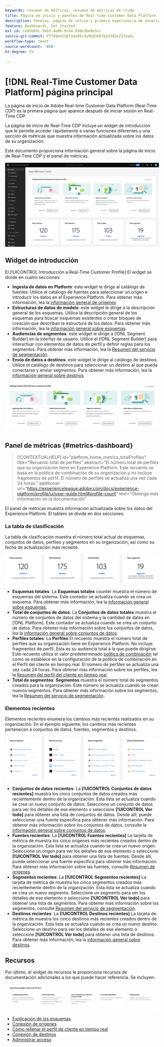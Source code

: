 ```yaml
---
keywords: resumen de métricas; resumen de métricas de rtcdp
title: Página de inicio y paneles de Real-time Customer Data Platform
description: Paneles, página de inicio y primera experiencia de usuario en Adobe Experience Platform
feature: Dashboards, Get Started
exl-id: ced5b69c-5bb5-4e06-9cb4-938e36e6e5cc
source-git-commit: f7f49e4158f3aa95c3e96d3687642392e237aabc
workflow-type: tm+mt
source-wordcount: '850'
ht-degree: 2%

---
```


# [!DNL Real-Time Customer Data Platform] página principal

La página de inicio de Adobe Real-time Customer Data Platform (Real-Time CDP) es la primera página que aparece después de iniciar sesión en Real-Time CDP.

La página de inicio de Real-Time CDP incluye un widget de introducción que le permite acceder rápidamente a varias funciones diferentes y una sección de métricas que muestra información actualizada sobre los datos de su organización.

Este documento proporciona información general sobre la página de inicio de Real-Time CDP y el panel de métricas.

![La página de inicio de la IU de Platform.](assets/platform-home/home.png)

## Widget de introducción

El [!UICONTROL Introducción a Real-Time Customer Profile] El widget se divide en cuatro secciones:

* **Ingesta de datos en Platform**: este widget le dirige al catálogo de fuentes. Utilice el catálogo de fuentes para seleccionar un origen e introducir los datos en el Experience Platform. Para obtener más información, lea la [información general de orígenes](../sources/home.md)
* **Estructuras de datos de modelo**: este widget le dirige a la descripción general de los esquemas. Utilice la descripción general de los esquemas para buscar esquemas existentes o crear bloques de creación que describan la estructura de los datos. Para obtener más información, lea la [información general sobre esquemas](../xdm/home.md).
* **Audiencias de segmentos**: este widget le dirige a [!DNL Segment Builder] en la interfaz de usuario. Utilice el [!DNL Segment Builder] para interactuar con elementos de datos de perfil y definir reglas para los segmentos. Para obtener más información, lea la [Resumen del servicio de segmentación](../segmentation/home.md).
* **Envío de datos a destinos**: este widget le dirige al catálogo de destinos. Utilice el catálogo de destinos para seleccionar un destino al que pueda conectarse y enviar segmentos. Para obtener más información, lea la [información general sobre destinos](../destinations/home.md)

![La página de inicio de la IU de Platform muestra el widget de introducción](assets/platform-home/getting-started-widget.png)

## Panel de métricas {#metrics-dashboard}

>[!CONTEXTUALHELP]
>id="platform_home_metrics_totalProfiles"
>title="Recuento total de perfiles"
>abstract="El número total de perfiles que su organización tiene en Experience Platform. Este recuento se basa en la política de combinación de su organización y no incluye fragmentos de perfil. El número de perfiles se actualiza una vez cada 24 horas."
>additional-url="https://experienceleague.adobe.com/docs/experience-platform/profile/ui/user-guide.html#profile-count" text="Obtenga más información en la documentación"

El panel de métricas muestra información actualizada sobre los datos del Experience Platform. El tablero se divide en dos secciones:

### La tabla de clasificación

La tabla de clasificación muestra el número total actual de esquemas, conjuntos de datos, perfiles y segmentos en su organización, así como su fecha de actualización más reciente.

![La sección de la tabla de clasificación de la página de inicio de la IU de Platform.](assets/platform-home/leaderboard.png)

* **Esquemas totales**: La **Esquemas totales** counter muestra el número de esquemas del sistema. Este contador se actualiza cuando se crea un esquema. Para obtener más información, lea la [información general sobre esquemas](../xdm/home.md).
* **Total de conjuntos de datos**: La **Conjuntos de datos totales** muestra el número de conjuntos de datos del sistema y la cantidad de datos en [!DNL Platform]. Este contador se actualiza cuando se crea un conjunto de datos. Para obtener más información sobre los conjuntos de datos, lea la [información general sobre conjuntos de datos](../catalog/datasets/overview.md).
* **Perfiles totales**: La **Perfiles** El recuento muestra el número total de perfiles que su organización tiene en Experience Platform. No incluye fragmentos de perfil. Esta es su audiencia total a la que puede dirigirse. Este recuento utiliza el valor predeterminado [política de combinación](profile/merge-policies.md) tal como se establece en la configuración de la política de combinación en el Perfil del cliente en tiempo real. El número de perfiles se actualiza una vez cada 24 horas. Para obtener más información sobre los perfiles, lea la [Resumen del perfil del cliente en tiempo real](../profile/home.md).
* **Total de segmentos**: **Segmentos** muestra el número total de segmentos creados para la organización. Este número se actualiza cuando se crean nuevos segmentos. Para obtener más información sobre los segmentos, lea la [Resumen del servicio de segmentación](../segmentation/home.md).

### Elementos recientes

Elementos recientes enumera los cambios más recientes realizados en su organización. En el ejemplo siguiente, los cambios más recientes pertenecen a conjuntos de datos, fuentes, segmentos y destinos.

![La sección Elementos recientes en la página de inicio de la IU de Platform.](assets/platform-home/recent-items.png)

* **Conjuntos de datos recientes**: La **[!UICONTROL Conjuntos de datos recientes]** muestra los cinco conjuntos de datos creados más recientemente dentro de la organización. Esta lista se actualiza cuando se crea un nuevo conjunto de datos. Seleccione un conjunto de datos para ver los detalles de ese elemento o seleccione **[!UICONTROL Ver todo]** para obtener una lista de conjuntos de datos. Desde allí, puede seleccionar una fuente específica para obtener más información. Para obtener más información sobre los conjuntos de datos, consulte la [información general sobre conjuntos de datos](../catalog/datasets/overview.md).
* **Fuentes recientes**: La **[!UICONTROL Fuentes recientes]** La tarjeta de métrica de muestra los cinco orígenes más recientes creados dentro de la organización. Esta lista se actualiza cuando se crea un nuevo origen. Seleccione un origen para ver los detalles de ese elemento o seleccione **[!UICONTROL Ver todo]** para obtener una lista de fuentes. Desde allí, puede seleccionar una fuente específica para obtener más información. Para obtener más información sobre las fuentes, consulte [Resumen de orígenes](../sources/home.md).
* **Segmentos recientes**: La **[!UICONTROL Segmentos recientes]** La tarjeta de métrica de muestra los cinco segmentos creados más recientemente dentro de la organización. Esta lista se actualiza cuando se crea un nuevo segmento. Seleccione un segmento para ver los detalles de ese elemento o seleccione **[!UICONTROL Ver todo]** para obtener una lista de segmentos. Para obtener más información sobre los segmentos, consulte [Resumen del servicio de segmentación](../segmentation/home.md).
* **Destinos recientes**: La **[!UICONTROL Destinos recientes]** La tarjeta de métrica de muestra los cinco destinos más recientes creados dentro de la organización. Esta lista se actualiza cuando se crea un nuevo destino. Seleccione un destino para ver los detalles de ese elemento o seleccione **[!UICONTROL Ver todo]** para obtener una lista de destinos. Para obtener más información, lea la [información general sobre destinos](../destinations/home.md).

## Recursos

Por último, el widget de recursos le proporciona recursos de documentación adicionales a los que puede hacer referencia. Se incluyen:

![La sección de recursos de la página de inicio de la IU de Platform.](assets/platform-home/resources.png)

* [Explicación de los esquemas](../xdm/schema/composition.md)
* [Conexión de orígenes](../sources/home.md)
* [Cómo rellenar el perfil de cliente en tiempo real](../profile/home.md)
* [Conexión de destinos](../destinations/home.md)
* [Administrar acceso](../access-control/abac/overview.md)

<!-- ### Successful profile records

In the leaderboard **[!UICONTROL Successful profile records]** shows the total number of records that have been successfully processed into the profile.

There is also a metric card that shows the percentage of successful records. Select **[!UICONTROL View datasets]** to see more details about the profile records. Hover over the colored area of the graph to see additional details:

![image](assets/home-profilerecords-details.PNG)

The number of successful profile records is updated hourly. 

For more information about profiles, see [A unified view of your customer in Real-Time CDP](profile/profile-overview.md).

### Total profile records

The **[!UICONTROL Total profile records]** metric card shows the total number of data records enabled to feed into the profiles, and the percentage that are successful, updated once per day. This does not include all data in the data lake, because some data might not be enabled to feed into the profiles.

 Hover over the colored area of the graph to see additional details about the successful profiles:

![image](assets/home-profile-details.PNG)

Select **[!UICONTROL View profiles]** to see more details about the profile records.

For more information about profiles, see [A unified view of your customer in Real-Time CDP](profile/profile-overview.md).

For more information about viewing a specific profile, see [Profile viewer](profile/profile-viewer.md).

### Failed profile records

In the leaderboard, **[!UICONTROL Failed profile records]** counts the number of records that failed to process into the profile.

The **[!UICONTROL Failed profile records]** metric card shows this count, and includes a graphical representation that helps you see how failures have trended during the time shown below the graphic. This chart is updated hourly. Select **[!UICONTROL View datasets]** to see more details about the profile records.

The number of failed profile records is updated hourly. -->
